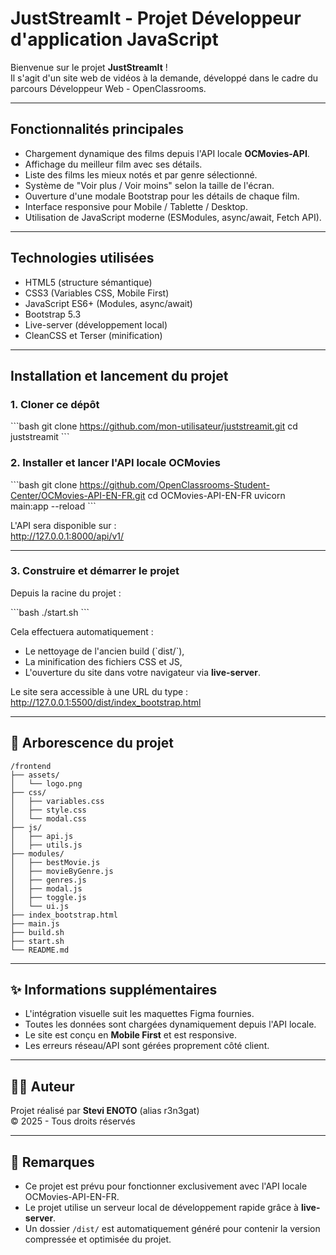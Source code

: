 # JustStreamIt - Projet Développeur d'application JavaScript

Bienvenue sur le projet **JustStreamIt** !  
Il s'agit d'un site web de vidéos à la demande, développé dans le cadre du parcours Développeur Web - OpenClassrooms.

---

## Fonctionnalités principales

- Chargement dynamique des films depuis l'API locale **OCMovies-API**.
- Affichage du meilleur film avec ses détails.
- Liste des films les mieux notés et par genre sélectionné.
- Système de "Voir plus / Voir moins" selon la taille de l'écran.
- Ouverture d'une modale Bootstrap pour les détails de chaque film.
- Interface responsive pour Mobile / Tablette / Desktop.
- Utilisation de JavaScript moderne (ESModules, async/await, Fetch API).

---

## Technologies utilisées

- HTML5 (structure sémantique)
- CSS3 (Variables CSS, Mobile First)
- JavaScript ES6+ (Modules, async/await)
- Bootstrap 5.3
- Live-server (développement local)
- CleanCSS et Terser (minification)

---

## Installation et lancement du projet

### 1. Cloner ce dépôt

\`\`\`bash
git clone https://github.com/mon-utilisateur/juststreamit.git
cd juststreamit
\`\`\`

### 2. Installer et lancer l'API locale OCMovies

\`\`\`bash
git clone https://github.com/OpenClassrooms-Student-Center/OCMovies-API-EN-FR.git
cd OCMovies-API-EN-FR
uvicorn main:app --reload
\`\`\`

L'API sera disponible sur :  
http://127.0.0.1:8000/api/v1/

---

### 3. Construire et démarrer le projet

Depuis la racine du projet :

\`\`\`bash
./start.sh
\`\`\`

Cela effectuera automatiquement :
- Le nettoyage de l'ancien build (\`dist/\`),
- La minification des fichiers CSS et JS,
- L'ouverture du site dans votre navigateur via **live-server**.

Le site sera accessible à une URL du type :  
http://127.0.0.1:5500/dist/index_bootstrap.html

---
## 📂 Arborescence du projet

```text
/frontend
├── assets/
│   └── logo.png
├── css/
│   ├── variables.css
│   ├── style.css
│   └── modal.css
├── js/
│   ├── api.js
│   ├── utils.js
├── modules/
│   ├── bestMovie.js
│   ├── movieByGenre.js
│   ├── genres.js
│   ├── modal.js
│   ├── toggle.js
│   └── ui.js
├── index_bootstrap.html
├── main.js
├── build.sh
├── start.sh
└── README.md
```
---

## ✨ Informations supplémentaires

- L'intégration visuelle suit les maquettes Figma fournies.
- Toutes les données sont chargées dynamiquement depuis l'API locale.
- Le site est conçu en **Mobile First** et est responsive.
- Les erreurs réseau/API sont gérées proprement côté client.

---

## 👨‍💻 Auteur

Projet réalisé par **Stevi ENOTO** (alias r3n3gat)  
© 2025 - Tous droits réservés

---

## 📝 Remarques

- Ce projet est prévu pour fonctionner exclusivement avec l'API locale OCMovies-API-EN-FR.
- Le projet utilise un serveur local de développement rapide grâce à **live-server**.
- Un dossier `/dist/` est automatiquement généré pour contenir la version compressée et optimisée du projet.